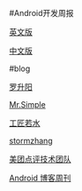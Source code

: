 #Android开发周报

[英文版](http://androidweekly.net/)

[中文版](http://www.androidweekly.cn/)

#blog

[罗升阳](http://blog.csdn.net/luoshengyang)

[Mr.Simple](http://blog.csdn.net/bboyfeiyu)

[工匠若水](http://blog.csdn.net/yanbober)

[stormzhang](http://stormzhang.com/posts/)

[美团点评技术团队](http://tech.meituan.com/)

[Android 博客周刊](http://androidblog.cn/)